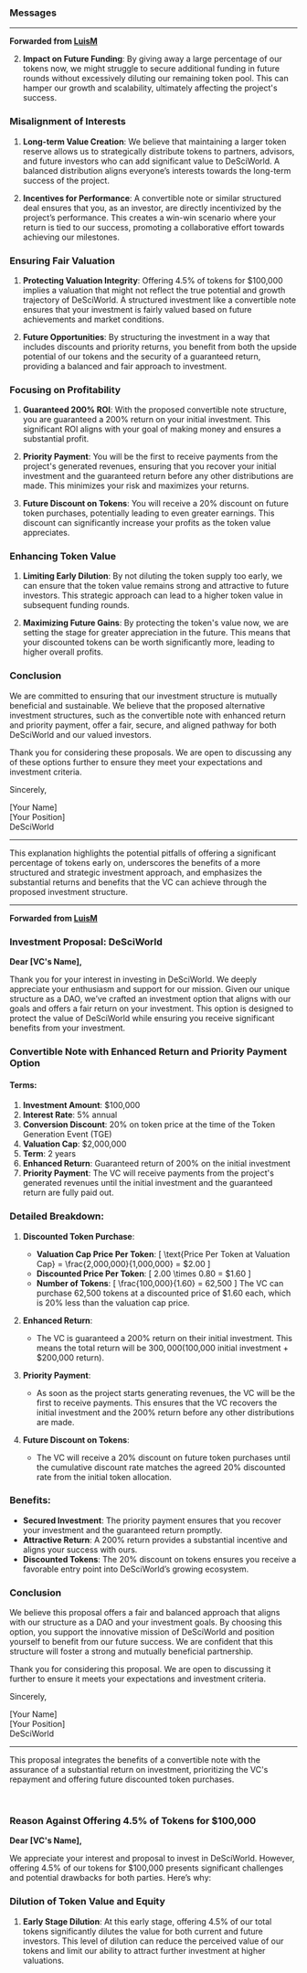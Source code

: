 ### Messages

***

**Forwarded from [LuisM](https://t.me/Phygital_Integrator)**

2. **Impact on Future Funding**: By giving away a large percentage of our tokens now, we might struggle to secure additional funding in future rounds without excessively diluting our remaining token pool. This can hamper our growth and scalability, ultimately affecting the project's success.

### Misalignment of Interests

1. **Long-term Value Creation**: We believe that maintaining a larger token reserve allows us to strategically distribute tokens to partners, advisors, and future investors who can add significant value to DeSciWorld. A balanced distribution aligns everyone’s interests towards the long-term success of the project.

2. **Incentives for Performance**: A convertible note or similar structured deal ensures that you, as an investor, are directly incentivized by the project’s performance. This creates a win-win scenario where your return is tied to our success, promoting a collaborative effort towards achieving our milestones.

### Ensuring Fair Valuation

1. **Protecting Valuation Integrity**: Offering 4.5% of tokens for $100,000 implies a valuation that might not reflect the true potential and growth trajectory of DeSciWorld. A structured investment like a convertible note ensures that your investment is fairly valued based on future achievements and market conditions.

2. **Future Opportunities**: By structuring the investment in a way that includes discounts and priority returns, you benefit from both the upside potential of our tokens and the security of a guaranteed return, providing a balanced and fair approach to investment.

### Focusing on Profitability

1. **Guaranteed 200% ROI**: With the proposed convertible note structure, you are guaranteed a 200% return on your initial investment. This significant ROI aligns with your goal of making money and ensures a substantial profit.

2. **Priority Payment**: You will be the first to receive payments from the project's generated revenues, ensuring that you recover your initial investment and the guaranteed return before any other distributions are made. This minimizes your risk and maximizes your returns.

3. **Future Discount on Tokens**: You will receive a 20% discount on future token purchases, potentially leading to even greater earnings. This discount can significantly increase your profits as the token value appreciates.

### Enhancing Token Value

1. **Limiting Early Dilution**: By not diluting the token supply too early, we can ensure that the token value remains strong and attractive to future investors. This strategic approach can lead to a higher token value in subsequent funding rounds.

2. **Maximizing Future Gains**: By protecting the token's value now, we are setting the stage for greater appreciation in the future. This means that your discounted tokens can be worth significantly more, leading to higher overall profits.

### Conclusion

We are committed to ensuring that our investment structure is mutually beneficial and sustainable. We believe that the proposed alternative investment structures, such as the convertible note with enhanced return and priority payment, offer a fair, secure, and aligned pathway for both DeSciWorld and our valued investors.

Thank you for considering these proposals. We are open to discussing any of these options further to ensure they meet your expectations and investment criteria.

Sincerely,

[Your Name]  
[Your Position]  
DeSciWorld

---

This explanation highlights the potential pitfalls of offering a significant percentage of tokens early on, underscores the benefits of a more structured and strategic investment approach, and emphasizes the substantial returns and benefits that the VC can achieve through the proposed investment structure.

***

**Forwarded from [LuisM](https://t.me/Phygital_Integrator)**

### Investment Proposal: DeSciWorld

**Dear [VC's Name],**

Thank you for your interest in investing in DeSciWorld. We deeply appreciate your enthusiasm and support for our mission. Given our unique structure as a DAO, we’ve crafted an investment option that aligns with our goals and offers a fair return on your investment. This option is designed to protect the value of DeSciWorld while ensuring you receive significant benefits from your investment.

### Convertible Note with Enhanced Return and Priority Payment Option

#### Terms:
1. **Investment Amount**: $100,000
2. **Interest Rate**: 5% annual
3. **Conversion Discount**: 20% on token price at the time of the Token Generation Event (TGE)
4. **Valuation Cap**: $2,000,000
5. **Term**: 2 years
6. **Enhanced Return**: Guaranteed return of 200% on the initial investment
7. **Priority Payment**: The VC will receive payments from the project's generated revenues until the initial investment and the guaranteed return are fully paid out.

### Detailed Breakdown:

1. **Discounted Token Purchase**:
   - **Valuation Cap Price Per Token**: \[ \text{Price Per Token at Valuation Cap} = \frac{2,000,000}{1,000,000} = $2.00 \]
   - **Discounted Price Per Token**: \[ 2.00 \times 0.80 = $1.60 \]
   - **Number of Tokens**: \[ \frac{100,000}{1.60} = 62,500 \]
   The VC can purchase 62,500 tokens at a discounted price of $1.60 each, which is 20% less than the valuation cap price.

2. **Enhanced Return**:
   - The VC is guaranteed a 200% return on their initial investment. This means the total return will be $300,000 ($100,000 initial investment + $200,000 return).

3. **Priority Payment**:
   - As soon as the project starts generating revenues, the VC will be the first to receive payments. This ensures that the VC recovers the initial investment and the 200% return before any other distributions are made.
   
4. **Future Discount on Tokens**:
   - The VC will receive a 20% discount on future token purchases until the cumulative discount rate matches the agreed 20% discounted rate from the initial token allocation.

### Benefits:
- **Secured Investment**: The priority payment ensures that you recover your investment and the guaranteed return promptly.
- **Attractive Return**: A 200% return provides a substantial incentive and aligns your success with ours.
- **Discounted Tokens**: The 20% discount on tokens ensures you receive a favorable entry point into DeSciWorld’s growing ecosystem.

### Conclusion

We believe this proposal offers a fair and balanced approach that aligns with our structure as a DAO and your investment goals. By choosing this option, you support the innovative mission of DeSciWorld and position yourself to benefit from our future success. We are confident that this structure will foster a strong and mutually beneficial partnership.

Thank you for considering this proposal. We are open to discussing it further to ensure it meets your expectations and investment criteria.

Sincerely,

[Your Name]  
[Your Position]  
DeSciWorld

---

This proposal integrates the benefits of a convertible note with the assurance of a substantial return on investment, prioritizing the VC's repayment and offering future discounted token purchases.



 
### Reason Against Offering 4.5% of Tokens for $100,000

**Dear [VC's Name],**

We appreciate your interest and proposal to invest in DeSciWorld. However, offering 4.5% of our tokens for $100,000 presents significant challenges and potential drawbacks for both parties. Here’s why:

### Dilution of Token Value and Equity

1. **Early Stage Dilution**: At this early stage, offering 4.5% of our total tokens significantly dilutes the value for both current and future investors. This level of dilution can reduce the perceived value of our tokens and limit our ability to attract further investment at higher valuations.